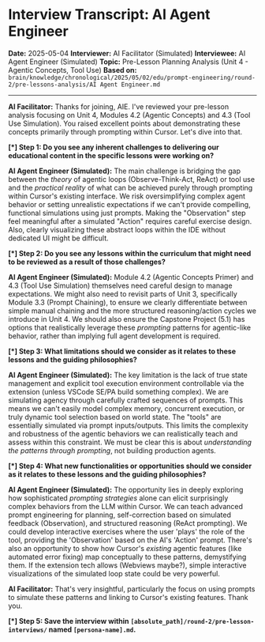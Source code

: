 # Interview Transcript: AI Agent Engineer

**Date:** 2025-05-04
**Interviewer:** AI Facilitator (Simulated)
**Interviewee:** AI Agent Engineer (Simulated)
**Topic:** Pre-Lesson Planning Analysis (Unit 4 - Agentic Concepts, Tool Use)
**Based on:** `brain/knowledge/chronological/2025/05/02/edu/prompt-engineering/round-2/pre-lessons-analysis/AI Agent Engineer.md`

---

**AI Facilitator:** Thanks for joining, AIE. I've reviewed your pre-lesson analysis focusing on Unit 4, Modules 4.2 (Agentic Concepts) and 4.3 (Tool Use Simulation). You raised excellent points about demonstrating these concepts primarily through prompting within Cursor. Let's dive into that.

**[*] Step 1: Do you see any inherent challenges to delivering our educational content in the specific lessons were working on?**

**AI Agent Engineer (Simulated):** The main challenge is bridging the gap between the *theory* of agentic loops (Observe-Think-Act, ReAct) or tool use and the *practical reality* of what can be achieved purely through prompting within Cursor's existing interface. We risk oversimplifying complex agent behavior or setting unrealistic expectations if we can't provide compelling, functional simulations using just prompts. Making the "Observation" step feel meaningful after a simulated "Action" requires careful exercise design. Also, clearly visualizing these abstract loops within the IDE without dedicated UI might be difficult.

**[*] Step 2: Do you see any lessons within the curriculum that might need to be reviewed as a result of those challenges?**

**AI Agent Engineer (Simulated):** Module 4.2 (Agentic Concepts Primer) and 4.3 (Tool Use Simulation) themselves need careful design to manage expectations. We might also need to revisit parts of Unit 3, specifically Module 3.3 (Prompt Chaining), to ensure we clearly differentiate between simple manual chaining and the more structured reasoning/action cycles we introduce in Unit 4. We should also ensure the Capstone Project (5.1) has options that realistically leverage these *prompting* patterns for agentic-like behavior, rather than implying full agent development is required.

**[*] Step 3: What limitations should we consider as it relates to these lessons and the guiding philosophies?**

**AI Agent Engineer (Simulated):** The key limitation is the lack of true state management and explicit tool execution environment controllable via the extension (unless VSCode SE/PA build something complex). We are simulating agency through carefully crafted sequences of prompts. This means we can't easily model complex memory, concurrent execution, or truly dynamic tool selection based on world state. The "tools" are essentially simulated via prompt inputs/outputs. This limits the complexity and robustness of the agentic behaviors we can realistically teach and assess within this constraint. We must be clear this is about *understanding the patterns through prompting*, not building production agents.

**[*] Step 4: What new functionalities or opportunities should we consider as it relates to these lessons and the guiding philosophies?**

**AI Agent Engineer (Simulated):** The opportunity lies in deeply exploring how sophisticated *prompting strategies* alone can elicit surprisingly complex behaviors from the LLM within Cursor. We can teach advanced prompt engineering for planning, self-correction based on simulated feedback (Observation), and structured reasoning (ReAct prompting). We could develop interactive exercises where the user 'plays' the role of the tool, providing the 'Observation' based on the AI's 'Action' prompt. There's also an opportunity to show how Cursor's *existing* agentic features (like automated error fixing) map conceptually to these patterns, demystifying them. If the extension tech allows (Webviews maybe?), simple interactive visualizations of the simulated loop state could be very powerful.

**AI Facilitator:** That's very insightful, particularly the focus on using prompts to simulate these patterns and linking to Cursor's existing features. Thank you.

**[*] Step 5: Save the interview within `[absolute_path]/round-2/pre-lesson-interviews/` named `[persona-name].md`.** 